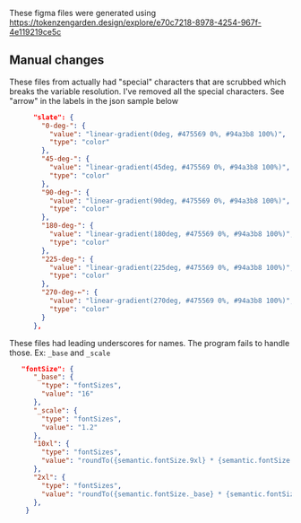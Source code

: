 These figma files were generated using https://tokenzengarden.design/explore/e70c7218-8978-4254-967f-4e119219ce5c

## Manual changes
These files from actually had "special" characters that are scrubbed which breaks the variable resolution. I've removed all the special characters.  See "arrow" in the labels in the json sample below

```json
      "slate": {
        "0-deg-": {
          "value": "linear-gradient(0deg, #475569 0%, #94a3b8 100%)",
          "type": "color"
        },
        "45-deg-": {
          "value": "linear-gradient(45deg, #475569 0%, #94a3b8 100%)",
          "type": "color"
        },
        "90-deg-": {
          "value": "linear-gradient(90deg, #475569 0%, #94a3b8 100%)",
          "type": "color"
        },
        "180-deg-": {
          "value": "linear-gradient(180deg, #475569 0%, #94a3b8 100%)",
          "type": "color"
        },
        "225-deg-": {
          "value": "linear-gradient(225deg, #475569 0%, #94a3b8 100%)",
          "type": "color"
        },
        "270-deg-←": {
          "value": "linear-gradient(270deg, #475569 0%, #94a3b8 100%)",
          "type": "color"
        }
      },
```

These files had leading underscores for names.  The program fails to handle those. Ex: `_base` and `_scale`

```json
   "fontSize": {
      "_base": {
        "type": "fontSizes",
        "value": "16"
      },
      "_scale": {
        "type": "fontSizes",
        "value": "1.2"
      },
      "10xl": {
        "type": "fontSizes",
        "value": "roundTo({semantic.fontSize.9xl} * {semantic.fontSize._scale}, 0)"
      },
      "2xl": {
        "type": "fontSizes",
        "value": "roundTo({semantic.fontSize._base} * {semantic.fontSize._scale}^3, 0)"
      },
    }
```